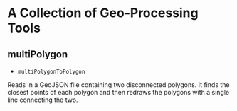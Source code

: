 # A Collection of Geo-Processing Tools

## multiPolygon

- `multiPolygonToPolygon`

Reads in a GeoJSON file containing two disconnected polygons. It finds the closest points of each polygon and then redraws the polygons with a single line connecting the two.

